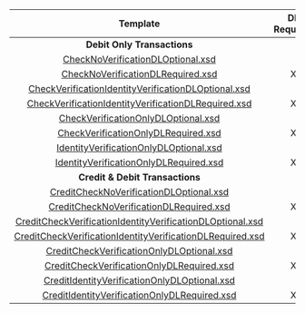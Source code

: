 |                          Template                          | DL  Required  | Verify  Check  | Verify  ID  | Certification Terminal ID  |
|:----------------------------------------------------------:|:-------------:|:--------------:|:-----------:|:--------------------------:|
|                 **Debit Only Transactions**                  |               |                |             |                            |
| [CheckNoVerificationDLOptional.xsd](CheckNoVerificationDLOptional.xsd)                          |               |                |             |            1710            |
| [CheckNoVerificationDLRequired.xsd](CheckNoVerificationDLRequired.xsd)                          |       X       |                |             |            1711            |
| [CheckVerificationIdentityVerificationDLOptional.xsd](CheckVerificationIdentityVerificationDLOptional.xsd)        |               |       X        |      X      |            1712            |
| [CheckVerificationIdentityVerificationDLRequired.xsd](CheckVerificationIdentityVerificationDLRequired.xsd)        |       X       |       X        |      X      |            1713            |
| [CheckVerificationOnlyDLOptional.xsd](CheckVerificationOnlyDLOptional.xsd)                        |               |       X        |             |            1714            |
| [CheckVerificationOnlyDLRequired.xsd](CheckVerificationOnlyDLRequired.xsd)                        |       X       |       X        |             |            1715            |
| [IdentityVerificationOnlyDLOptional.xsd](IdentityVerificationOnlyDLOptional.xsd)                     |               |                |      X      |            1716            |
| [IdentityVerificationOnlyDLRequired.xsd](IdentityVerificationOnlyDLRequired.xsd)                     |       X       |                |      X      |            1717            |
|               **Credit & Debit Transactions**                |               |                |             |                            |
| [CreditCheckNoVerificationDLOptional.xsd](CreditCheckNoVerificationDLOptional.xsd)                    |               |                |             |            1910            |
| [CreditCheckNoVerificationDLRequired.xsd](CreditCheckNoVerificationDLRequired.xsd)                    |       X       |                |             |            1911            |
| [CreditCheckVerificationIdentityVerificationDLOptional.xsd](CreditCheckVerificationIdentityVerificationDLOptional.xsd)  |               |       X        |      X      |            1912            |
| [CreditCheckVerificationIdentityVerificationDLRequired.xsd](CreditCheckVerificationIdentityVerificationDLRequired.xsd)  |       X       |       X        |      X      |            1913            |
| [CreditCheckVerificationOnlyDLOptional.xsd](CreditCheckVerificationOnlyDLOptional.xsd)                  |               |       X        |             |            1914            |
| [CreditCheckVerificationOnlyDLRequired.xsd](CreditCheckVerificationOnlyDLRequired.xsd)                  |       X       |       X        |             |            1915            |
| [CreditIdentityVerificationOnlyDLOptional.xsd](CreditIdentityVerificationOnlyDLOptional.xsd)               |               |                |      X      |            1916            |
| [CreditIdentityVerificationOnlyDLRequired.xsd](CreditIdentityVerificationOnlyDLRequired.xsd)               |       X       |                |      X      |            1917            |

